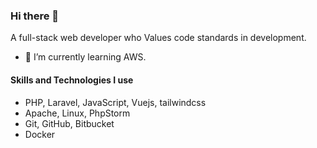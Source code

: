 ### Hi there 👋

A full-stack web developer who Values code standards in development.

* 🌱 I’m currently learning AWS.

#### Skills and Technologies I use
* PHP, Laravel, JavaScript, Vuejs, tailwindcss
* Apache, Linux, PhpStorm
* Git, GitHub, Bitbucket
* Docker 

<!--
**mehmetuygun/mehmetuygun** is a ✨ _special_ ✨ repository because its `README.md` (this file) appears on your GitHub profile.

Here are some ideas to get you started:

- 🔭 I’m currently working on ...
- 🌱 I’m currently learning ...
- 👯 I’m looking to collaborate on ...
- 🤔 I’m looking for help with ...
- 💬 Ask me about ...
- 📫 How to reach me: ...
- 😄 Pronouns: ...
- ⚡ Fun fact: ...
-->
